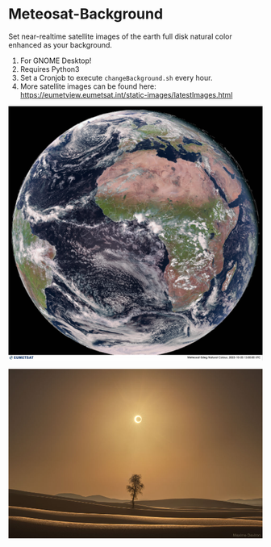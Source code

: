 # Meteosat-Background
Set near-realtime satellite images of the earth full disk natural color enhanced as your background.
1. For GNOME Desktop!
2. Requires Python3
3. Set a Cronjob to execute `changeBackground.sh` every hour.
4. More satellite images can be found here: https://eumetview.eumetsat.int/static-images/latestImages.html 

![Image](eumesat.jpg?raw=true "Eumesat Live image")

![Image](nasa_pic.jpg?raw=true "Nasa Pic of the day")


